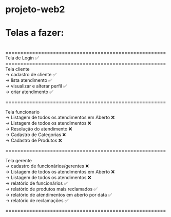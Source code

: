 # projeto-web2

<h1> Telas a fazer: </h1><br>
====================================================== <br>
Tela de Login ✅<br>
====================================================== <br>
Tela cliente <br>
-> cadastro de cliente ✅ <br>
-> lista atendimento ✅<br>
-> visualizar e alterar perfil ✅<br>
-> criar atendimento ✅ <br>

====================================================== <br>

Tela funcionario <br>
-> Listagem de todos os atendimentos em Aberto ❌<br>
-> Listagem de todos os atendimentos ❌<br>
-> Resolução do atendimento ❌ <br>
-> Cadastro de Categorias ❌ <br>
-> Cadastro de Produtos ❌ <br>

====================================================== <br>

Tela gerente <br>
-> cadastro de funcionários/gerentes ❌ <br>
-> Listagem de todos os atendimentos em Aberto ❌ <br>
-> Listagem de todos os atendimentos ❌ <br>
-> relatório de funcionários ✅<br>
-> relatório de produtos mais reclamados ✅<br>
-> relatório de atendimentos em aberto por data ✅ <br>
-> relatório de reclamações ✅ <br>

====================================================== 
